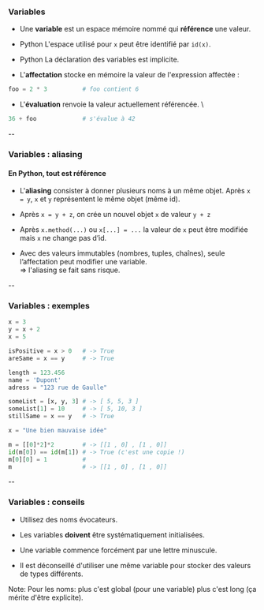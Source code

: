 ### Variables

- Une **variable** est un espace mémoire nommé qui **référence** une
  valeur.

- <span class="label">Python</span> L'espace utilisé pour `x` peut
  être identifié par `id(x)`.

- <span class="label">Python</span> La déclaration des variables est implicite.

- L'**affectation** stocke en mémoire la valeur de l'expression affectée :

```python
foo = 2 * 3          # foo contient 6
```

- L'**évaluation** renvoie la valeur actuellement référencée. \

```python
36 + foo             # s'évalue à 42
```

--

### Variables : aliasing

#### En Python, tout est référence

- L'**aliasing** consister à donner plusieurs noms à un même objet.
  Après `x = y`, `x` et `y` représentent le même objet (même id).

- Après `x = y + z`, on crée un nouvel objet `x` de valeur `y + z`

- Après `x.method(...)` ou `x[...] = ...`  la valeur de `x` peut être
modifiée mais `x` ne change pas d’id.

- Avec des valeurs immutables (nombres, tuples, chaînes), seule
  l’affectation peut modifier une variable. \
  $\Rightarrow$ l'aliasing se fait sans risque.



--

### Variables : exemples

```python
x = 3
y = x + 2
x = 5

isPositive = x > 0   # -> True
areSame = x == y     # -> True

length = 123.456
name = 'Dupont'
adress = "123 rue de Gaulle"

someList = [x, y, 3] # -> [ 5, 5, 3 ]
someList[1] = 10     # -> [ 5, 10, 3 ]
stillSame = x == y   # -> True

x = "Une bien mauvaise idée"
```

```python
m = [[0]*2]*2        # -> [[1 , 0] , [1 , 0]]
id(m[0]) == id(m[1]) # -> True (c'est une copie !)
m[0][0] = 1          #
m                    # -> [[1 , 0] , [1 , 0]]
```


--

### Variables : conseils

- Utilisez des noms évocateurs.

- Les variables **doivent** être systématiquement initialisées.

- Une variable commence forcément par une lettre minuscule.

- Il est déconseillé d'utiliser une même variable pour stocker des
  valeurs de types différents.

Note:
Pour les noms: plus c'est global (pour une variable) plus c'est long
(ça mérite d'être explicite).
